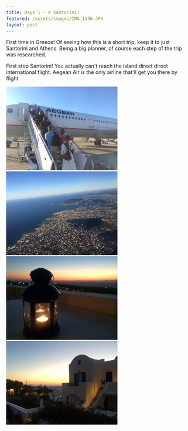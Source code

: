 ```yaml
---
title: Days 1 - 4 Santorini! 
featured: /assets/images/IMG_1136.JPG
layout: post
---
```


<p>First time in Greece! Of seeing how this is a short trip, keep it to just Santorini and Athens. Being a big planner, of course each step of the trip was researched. </p>
<p>First stop Santorini! You actually can't reach the island direct direct international flight. Aegean Air is the only airline that'll get you there by flight</p>
<img src="/assets/images/IMG_1137.JPG" alt="Aegean Air" style="width:304px;height:228px;">
<img src="/assets/images/IMG_1140.JPG" alt="Aegean Air" style="width:304px;height:228px;">
<img src="/assets/images/IMG_1163.JPG" alt="Aegean Air" style="width:304px;height:228px;">
<img src="/assets/images/IMG_1146.JPG" alt="Aegean Air" style="width:304px;height:228px;">
